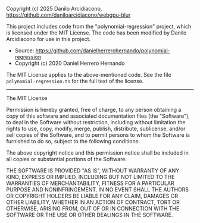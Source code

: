 Copyright (c) 2025 Danilo Arcidiacono, https://github.com/daniloarcidiacono/webgpu-blur

This project includes code from the "polynomial-regression" project, which is licensed under the MIT License.
The code has been modified by Danilo Arcidiacono for use in this project.

- Source: https://github.com/danielherrerohernando/polynomial-regression
- Copyright (c) 2020 Daniel Herrero Hernando

The MIT License applies to the above-mentioned code. See the file `polynomial-regression.ts` for the full text of the license.

---

The MIT License

Permission is hereby granted, free of charge, to any person obtaining
a copy of this software and associated documentation files (the
"Software"), to deal in the Software without restriction, including
without limitation the rights to use, copy, modify, merge, publish,
distribute, sublicense, and/or sell copies of the Software, and to
permit persons to whom the Software is furnished to do so, subject to
the following conditions:

The above copyright notice and this permission notice shall be
included in all copies or substantial portions of the Software.

THE SOFTWARE IS PROVIDED "AS IS", WITHOUT WARRANTY OF ANY KIND,
EXPRESS OR IMPLIED, INCLUDING BUT NOT LIMITED TO THE WARRANTIES OF
MERCHANTABILITY, FITNESS FOR A PARTICULAR PURPOSE AND
NONINFRINGEMENT. IN NO EVENT SHALL THE AUTHORS OR COPYRIGHT HOLDERS BE
LIABLE FOR ANY CLAIM, DAMAGES OR OTHER LIABILITY, WHETHER IN AN ACTION
OF CONTRACT, TORT OR OTHERWISE, ARISING FROM, OUT OF OR IN CONNECTION
WITH THE SOFTWARE OR THE USE OR OTHER DEALINGS IN THE SOFTWARE.
